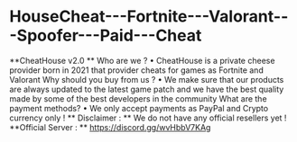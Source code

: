 # HouseCheat---Fortnite---Valorant---Spoofer---Paid---Cheat
**CheatHouse v2.0 **  Who are we ?  • CheatHouse is a private cheese provider born in 2021 that provider cheats for games as Fortnite and Valorant  Why should you buy from us ?  • We make sure that our products are always updated to the latest game patch and we have the best quality made by some of the best developers in the community  What are the payment methods?  • We only accept payments as PayPal and Crypto currency only !  ** Disclaimer : ** We do not have any official resellers yet !  **Official Server : ** https://discord.gg/wvHbbV7KAg
